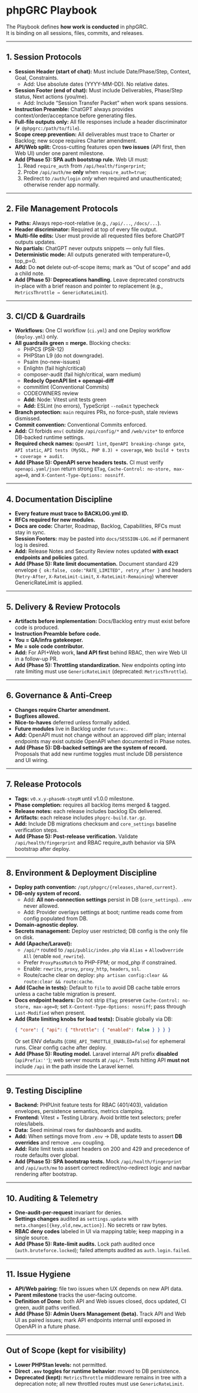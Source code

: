 # phpGRC Playbook

The Playbook defines **how work is conducted** in phpGRC.  
It is binding on all sessions, files, commits, and releases.

---

## 1. Session Protocols
- **Session Header (start of chat):** Must include Date/Phase/Step, Context, Goal, Constraints.  
  - Add: Use absolute dates (YYYY-MM-DD). No relative dates.
- **Session Footer (end of chat):** Must include Deliverables, Phase/Step status, Next actions (you/me).  
  - Add: Include “Session Transfer Packet” when work spans sessions.
- **Instruction Preamble:** ChatGPT always provides context/order/acceptance before generating files.  
- **Full-file outputs only:** All file responses include a header discriminator (`# @phpgrc:/path/to/file`).  
- **Scope creep prevention:** All deliverables must trace to Charter or Backlog; new scope requires Charter amendment.
- **API/Web split:** Cross-cutting features open **two issues** (API first, then Web UI) under one parent milestone.
- **Add (Phase 5): SPA auth bootstrap rule.** Web UI must:
  1) Read `require_auth` from `/api/health/fingerprint`;  
  2) Probe `/api/auth/me` **only** when `require_auth=true`;  
  3) Redirect to `/auth/login` *only* when required and unauthenticated; otherwise render app normally.

---

## 2. File Management Protocols
- **Paths:** Always repo-root-relative (e.g., `/api/...`, `/docs/...`).  
- **Header discriminator:** Required at top of every file output.  
- **Multi-file edits:** User must provide all requested files before ChatGPT outputs updates.  
- **No partials:** ChatGPT never outputs snippets — only full files.  
- **Deterministic mode:** All outputs generated with temperature=0, top_p=0.
- **Add:** Do **not** delete out-of-scope items; mark as “Out of scope” and add a child note.
- **Add (Phase 5): Deprecations handling.** Leave deprecated constructs in-place with a brief reason and pointer to replacement (e.g., `MetricsThrottle → GenericRateLimit`).

---

## 3. CI/CD & Guardrails
- **Workflows:** One CI workflow (`ci.yml`) and one Deploy workflow (`deploy.yml`) only.  
- **All guardrails green = merge.** Blocking checks:  
  - PHPCS (PSR-12)  
  - PHPStan L9 (do not downgrade).  
  - Psalm (no-new-issues)  
  - Enlightn (fail high/critical)  
  - composer-audit (fail high/critical, warn medium)  
  - **Redocly OpenAPI lint + openapi-diff**  
  - commitlint (Conventional Commits)  
  - CODEOWNERS review  
  - **Add:** Node: Vitest unit tests green  
  - **Add:** ESLint (no errors), TypeScript `--noEmit` typecheck
- **Branch protection:** `main` requires PRs, no force-push, stale reviews dismissed.  
- **Commit convention:** Conventional Commits enforced.
- **Add:** CI forbids `env(` outside `/api/config/*` and `/web/vite*` to enforce DB-backed runtime settings.
- **Required check names:** `OpenAPI lint`, `OpenAPI breaking-change gate`, `API static`, `API tests (MySQL, PHP 8.3) + coverage`, `Web build + tests + coverage + audit`.
- **Add (Phase 5): OpenAPI serve headers tests.** CI must verify `openapi.yaml/json` return strong `ETag`, `Cache-Control: no-store, max-age=0`, and `X-Content-Type-Options: nosniff`.

---

## 4. Documentation Discipline
- **Every feature must trace to BACKLOG.yml ID.**  
- **RFCs required for new modules.**  
- **Docs are code:** Charter, Roadmap, Backlog, Capabilities, RFCs must stay in sync.  
- **Session Footers:** may be pasted into `docs/SESSION-LOG.md` if permanent log is desired.
- **Add:** Release Notes and Security Review notes updated **with exact endpoints and policies** gated.
- **Add (Phase 5): Rate limit documentation.** Document standard 429 envelope `{ ok:false, code:"RATE_LIMITED", retry_after }` and headers (`Retry-After`, `X-RateLimit-Limit`, `X-RateLimit-Remaining`) wherever GenericRateLimit is applied.

---

## 5. Delivery & Review Protocols
- **Artifacts before implementation:** Docs/Backlog entry must exist before code is produced.  
- **Instruction Preamble before code.**  
- **You = QA/infra gatekeeper.**  
- **Me = sole code contributor.**
- **Add:** For API+Web work, **land API first** behind RBAC, then wire Web UI in a follow-up PR.
- **Add (Phase 5): Throttling standardization.** New endpoints opting into rate limiting must use `GenericRateLimit` (deprecated: `MetricsThrottle`).

---

## 6. Governance & Anti-Creep
- **Changes require Charter amendment.**  
- **Bugfixes allowed.**  
- **Nice-to-haves** deferred unless formally added.  
- **Future modules** live in Backlog under `future:`.
- **Add:** OpenAPI must not change without an approved diff plan; internal endpoints may exist outside OpenAPI when documented in Phase notes.
- **Add (Phase 5): DB-backed settings are the system of record.** Proposals that add new runtime toggles must include DB persistence and UI wiring.

---

## 7. Release Protocols
- **Tags:** `v0.x.y-phaseN-stepM` until v1.0.0 milestone.  
- **Phase completion:** requires all backlog items merged & tagged.  
- **Release notes:** each release includes backlog IDs delivered.  
- **Artifacts:** each release includes `phpgrc-build.tar.gz`.
- **Add:** Include DB migrations checksum and `core_settings` baseline verification steps.
- **Add (Phase 5): Post-release verification.** Validate `/api/health/fingerprint` and RBAC require_auth behavior via SPA bootstrap after deploy.

---

## 8. Environment & Deployment Discipline
- **Deploy path convention:** `/opt/phpgrc/{releases,shared,current}`.  
- **DB-only system of record.**  
  - Add: **All non-connection settings** persist in DB (`core_settings`). `.env` never allowed.
  - Add: Provider overlays settings at boot; runtime reads come from config populated from DB.
- **Domain-agnostic deploy.**  
- **Secrets management:** Deploy user restricted; DB config is the only file on disk.
- **Add (Apache/Laravel):**
  - `/api/*` routed to `/api/public/index.php` via `Alias` + `AllowOverride All` (enable `mod_rewrite`).  
  - Prefer `ProxyPassMatch` to PHP-FPM; or mod_php if constrained.  
  - Enable: `rewrite`, `proxy`, `proxy_http`, `headers`, `ssl`.  
  - Route/cache clear on deploy: `php artisan config:clear && route:clear && route:cache`.
- **Add (Cache in tests):** Default to `file` to avoid DB cache table errors unless a cache table migration is present.
- **Docs endpoint headers:** Do not strip `ETag`; preserve `Cache-Control: no-store, max-age=0`; set `X-Content-Type-Options: nosniff`; pass through `Last-Modified` when present.
- **Add (Rate limiting knobs for load tests):** Disable globally via DB:
  ```json
  { "core": { "api": { "throttle": { "enabled": false } } } }
  ```
  Or set ENV defaults (`CORE_API_THROTTLE_ENABLED=false`) for ephemeral runs. Clear config cache after deploy.
- **Add (Phase 5): Routing model.** Laravel internal API prefix **disabled** (`apiPrefix:''`); web server mounts at `/api/*`. Tests hitting API **must not** include `/api` in the path inside the Laravel kernel.

---

## 9. Testing Discipline
- **Backend:** PHPUnit feature tests for RBAC (401/403), validation envelopes, persistence semantics, metrics clamping.  
- **Frontend:** Vitest + Testing Library. Avoid brittle text selectors; prefer roles/labels.  
- **Data:** Seed minimal rows for dashboards and audits.  
- **Add:** When settings move from `.env` → DB, update tests to assert **DB overrides** and remove `.env` coupling.
- **Add:** Rate limit tests assert headers on 200 and 429 and precedence of route defaults over global.
- **Add (Phase 5): SPA bootstrap tests.** Mock `/api/health/fingerprint` and `/api/auth/me` to assert correct redirect/no-redirect logic and navbar rendering after bootstrap.

---

## 10. Auditing & Telemetry
- **One-audit-per-request** invariant for denies.  
- **Settings changes** audited as `settings.update` with `meta.changes[{key,old,new,action}]`. No secrets or raw bytes.  
- **RBAC deny codes** labeled in UI via mapping table; keep mapping in a single source.
- **Add (Phase 5): Rate-limit audits.** Lock path audited once (`auth.bruteforce.locked`); failed attempts audited as `auth.login.failed`.

---

## 11. Issue Hygiene
- **API/Web pairing:** file two issues when UX depends on new API data.  
- **Parent milestone** tracks the user-facing outcome.  
- **Definition of Done:** both API and Web issues closed, docs updated, CI green, audit paths verified.
- **Add (Phase 5): Admin Users Management (beta).** Track API and Web UI as paired issues; mark API endpoints internal until exposed in OpenAPI in a future phase.

---

## Out of Scope (kept for visibility)
- **Lower PHPStan levels:** not permitted.  
- **Direct `.env` toggles for runtime behavior:** moved to DB persistence.
- **Deprecated (kept):** `MetricsThrottle` middleware remains in tree with a deprecation note; all new throttled routes must use `GenericRateLimit`.
